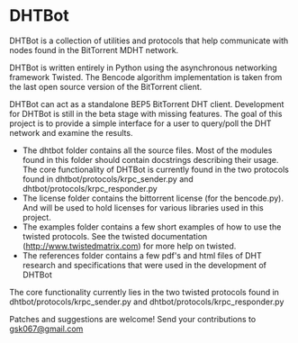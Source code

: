 DHTBot
======

DHTBot is a collection of utilities and protocols that help communicate
with nodes found in the BitTorrent MDHT network.

DHTBot is written entirely in Python using the asynchronous networking
framework Twisted. The Bencode algorithm implementation is taken from the last
open source version of the BitTorrent client.

DHTBot can act as a standalone BEP5 BitTorrent DHT client. Development for
DHTBot is still in the beta stage with missing features. The goal of this
project is to provide a simple interface for a user to query/poll the DHT
network and examine the results.

* The dhtbot folder contains all the source files. Most of the modules found
    in this folder should contain docstrings describing their usage. The
    core functionality of DHTBot is currently found in the two protocols found
    in dhtbot/protocols/krpc_sender.py and dhtbot/protocols/krpc_responder.py
* The license folder contains the bittorrent license (for the bencode.py).
    And will be used to hold licenses for various libraries used in this
    project.
* The examples folder contains a few short examples of how to use the
    twisted protocols. See the twisted documentation
    (http://www.twistedmatrix.com) for more help on twisted.
* The references folder contains a few pdf's and html files of DHT
    research and specifications that were used in the development of DHTBot


The core functionality currently lies in the two twisted protocols found in
dhtbot/protocols/krpc_sender.py and dhtbot/protocols/krpc_responder.py

Patches and suggestions are welcome!
Send your contributions to gsk067@gmail.com
